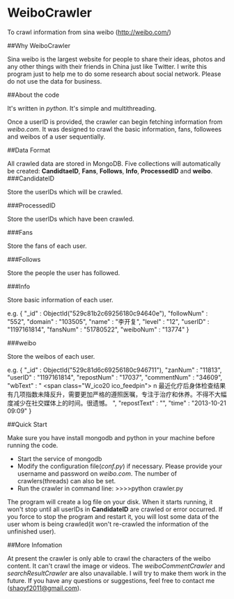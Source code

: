WeiboCrawler
============

To crawl information from sina weibo (http://weibo.com/)

##Why WeiboCrawler

Sina weibo is the largest website for people to share their ideas, photos and any other things with their friends in China just like Twitter. I write this program just to help me to do some research about social network. Please do not use the data for business.

##About the code

It's written in *python*. It's simple and multithreading. 

Once a userID is provided, the crawler can begin fetching information from *weibo.com*. It was designed to crawl the basic information, fans, followees and weibos of a user sequentially. 

##Data Format

All crawled data are stored in MongoDB. Five collections will automatically be created: **CandidtaeID**, **Fans**, **Follows**, **Info**, **ProcessedID** and **weibo**.
###CandidateID

Store the userIDs which will be crawled.

###ProcessedID

Store the userIDs which have been crawled.

###Fans

Store the fans of each user.

###Follows

Store the people the user has followed.

###Info

Store basic information of each user.

e.g. { "_id" : ObjectId("529c81b2c69256180c94640e"), "followNum" : "552", "domain" : "103505", "name" : "李开复", "level" : "12", "userID" : "1197161814", "fansNum" : "51780522", "weiboNum" : "13774" }

###weibo

Store the weibos of each user.

e.g. { "_id" : ObjectId("529c81d6c69256180c946711"), "zanNum" : "11813", "userID" : "1197161814", "repostNum" : "17037", "commentNum" : "34609", "wbText" : " <span class=\"W_ico20 ico_feedpin\"> </a>n                                    最近化疗后身体检查结果有几项指数未降反升，需要更加严格的遵照医嘱，专注于治疗和休养。不得不大幅度减少在社交媒体上的时间。很遗憾。 ", "repostText" : "", "time" : "2013-10-21 09:09" }

##Quick Start

Make sure you have install mongodb and python in your machine before running the code.
* Start the service of mongodb
* Modify the configuration file(*conf.py*) if necessary. Please provide your username and password on *weibo.com*. The number of crawlers(threads) can also be set.
* Run the crawler in command line:    >>>>python crawler.py

The program will create a log file on your disk. When it starts running, it won't stop until all userIDs in **CandidateID** are crawled or error occurred. If you force to stop the program and restart it, you will lost some data of the user whom is being crawled(it won't re-crawled the information of the unfinished user). 

##More Infomation

At present the crawler is only able to crawl the characters of the weibo content. It can't crawl the image or videos. The *weiboCommentCrawler* and *searchResultCrawler* are also unavailable. I will try to make them work in the future.
If you have any questions or suggestions, feel free to contact me
(shaoyf2011@gmail.com).
